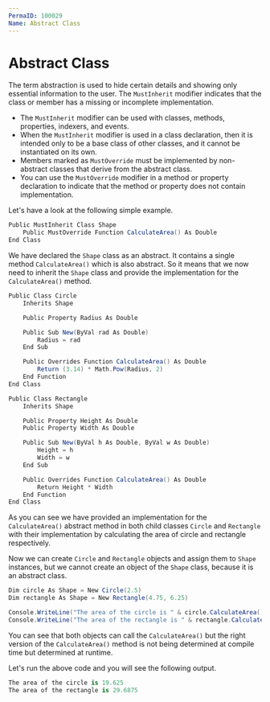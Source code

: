 ```yaml
---
PermaID: 100029
Name: Abstract Class
---
```


# Abstract Class

The term abstraction is used to hide certain details and showing only essential information to the user. The `MustInherit` modifier indicates that the class or member has a missing or incomplete implementation. 

 - The `MustInherit` modifier can be used with classes, methods, properties, indexers, and events. 
 - When the `MustInherit` modifier is used in a class declaration, then it is intended only to be a base class of other classes, and it cannot be instantiated on its own. 
 - Members marked as `MustOverride` must be implemented by non-abstract classes that derive from the abstract class.
 - You can use the `MustOverride` modifier in a method or property declaration to indicate that the method or property does not contain implementation.

Let's have a look at the following simple example.

```csharp
Public MustInherit Class Shape
    Public MustOverride Function CalculateArea() As Double
End Class
```

We have declared the `Shape` class as an abstract. It contains a single method `CalculateArea()` which is also abstract. So it means that we now need to inherit the `Shape` class and provide the implementation for the `CalculateArea()` method.

```csharp
Public Class Circle
    Inherits Shape

    Public Property Radius As Double

    Public Sub New(ByVal rad As Double)
        Radius = rad
    End Sub

    Public Overrides Function CalculateArea() As Double
        Return (3.14) * Math.Pow(Radius, 2)
    End Function
End Class

Public Class Rectangle
    Inherits Shape

    Public Property Height As Double
    Public Property Width As Double

    Public Sub New(ByVal h As Double, ByVal w As Double)
        Height = h
        Width = w
    End Sub

    Public Overrides Function CalculateArea() As Double
        Return Height * Width
    End Function
End Class
```

As you can see we have provided an implementation for the `CalculateArea()` abstract method in both child classes `Circle` and `Rectangle` with their implementation by calculating the area of circle and rectangle respectively.

Now we can create `Circle` and `Rectangle` objects and assign them to `Shape` instances, but we cannot create an object of the `Shape` class, because it is an abstract class.

```csharp
Dim circle As Shape = New Circle(2.5)
Dim rectangle As Shape = New Rectangle(4.75, 6.25)

Console.WriteLine("The area of the circle is " & circle.CalculateArea())
Console.WriteLine("The area of the rectangle is " & rectangle.CalculateArea())
```

You can see that both objects can call the `CalculateArea()` but the right version of the `CalculateArea()` method is not being determined at compile time but determined at runtime. 

Let's run the above code and you will see the following output.

```csharp
The area of the circle is 19.625
The area of the rectangle is 29.6875
```
